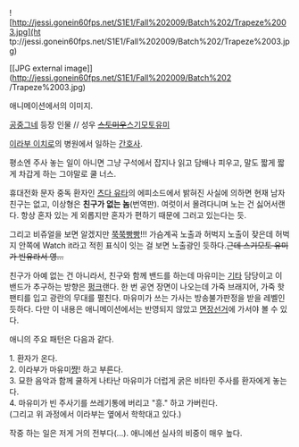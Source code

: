 ![http://jessi.gonein60fps.net/S1E1/Fall%202009/Batch%202/Trapeze%2003.jpg](ht
tp://jessi.gonein60fps.net/S1E1/Fall%202009/Batch%202/Trapeze%2003.jpg)

[[JPG external image]](http://jessi.gonein60fps.net/S1E1/Fall%202009/Batch%202
/Trapeze%2003.jpg)

  
애니메이션에서의 이미지.

[공중그네](%EA%B3%B5%EC%A4%91%EA%B7%B8%EB%84%A4.md) 등장 인물 // 성우 <del>[스토미우](%EC%8A%A4%ED%86%A0%20%EB%AF%B8%EC%9A%B0.md)</del>[스기모토유미](%EC%8A%A4%EA%B8%B0%EB%AA%A8%ED%86%A0%20%EC%9C%A0%EB%AF%B8.md)

[이라부 이치로](%EC%9D%B4%EB%9D%BC%EB%B6%80%20%EC%9D%B4%EC%B9%98%EB%A1%9C.md)의
병원에서 일하는 [간호사](%EA%B0%84%ED%98%B8%EC%82%AC.md).

평소엔 주사 놓는 일이 아니면 그냥 구석에서 잡지나 읽고 담배나 피우고, 말도 짧게 짧게 차갑게 하는 그야말로 쿨 너스.

휴대전화 문자 중독 환자인 [츠다 유타](%EC%B8%A0%EB%8B%A4%20%EC%9C%A0%ED%83%80.md)의 에피소드에서
밝혀진 사실에 의하면 현재 남자 친구는 없고, 이상형은 **친구가 없는 놈**(번역판). 여럿이서 몰려다니며 노는 건 싫어서랜다. 항상 혼자
있는 게 외롭지만 혼자가 편하기 때문에 그러고 있는다는 듯.

그리고 비쥬얼을 보면 알겠지만 [쭉쭉빵빵](%EC%AD%89%EC%AD%89%EB%B9%B5%EB%B9%B5.md)!!! 가슴계곡
노출과 허벅지 노출이 잦은데 허벅지 안쪽에 Watch it라고 적힌 표식이 잇는 걸 보면 노출광인 듯하다.<del>근데 스기모토 유미가
빈유라서 영...</del>

친구가 아예 없는 건 아니라서, 친구와 함께 밴드를 하는데 마유미는 [기타](%EA%B8%B0%ED%83%80.md) 담당이고 이
밴드가 추구하는 방향은 [펑크](%ED%8E%91%ED%81%AC.md)랜다. 한 번 공연 장면이 나오는데 가죽 브래지어, 가죽
핫팬티를 입고 광란의 무대를 펼친다. 마유미가 쓰는 가사는 방송불가판정을 받을 레벨인 듯하다. 다만 이 내용은 애니메이션에서는 반영되지
않았고 [면장선거](%EB%A9%B4%EC%9E%A5%EC%84%A0%EA%B1%B0.md)에 가서야 볼 수 있다.

애니의 주요 패턴은 다음과 같다.

1\. 환자가 온다.  
2\. 이라부가 마유미[쨩](%EC%A8%A9.md)! 하고 부른다.  
3\. 묘한 음악과 함께 쿨하게 나타난 마유미가 더럽게 굵은 비타민 주사를 환자에게 놓는다.  
4\. 마유미가 빈 주사기를 쓰레기통에 버리고 "흥." 하고 가버린다.  
(그리고 위 과정에서 이라부는 옆에서 학학대고 있다.)

작중 하는 일은 저게 거의 전부다(...). 애니에선 실사의 비중이 매우 높다.

